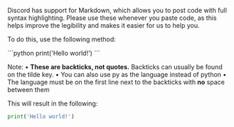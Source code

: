Discord has support for Markdown, which allows you to post code with full syntax highlighting. Please use these whenever you paste code, as this helps improve the legibility and makes it easier for us to help you.

To do this, use the following method:

\```python
print('Hello world!')
\```

Note:
• **These are backticks, not quotes.** Backticks can usually be found on the tilde key.
• You can also use py as the language instead of python
• The language must be on the first line next to the backticks with **no** space between them

This will result in the following:
```py
print('Hello world!')
```